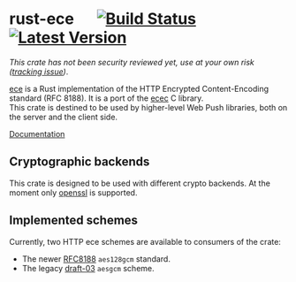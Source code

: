 # rust-ece &emsp; [![Build Status]][circleci] [![Latest Version]][crates.io]

[Build Status]: https://circleci.com/gh/mozilla/rust-ece.svg?style=svg
[circleci]: https://circleci.com/gh/mozilla/rust-ece
[Latest Version]: https://img.shields.io/crates/v/ece.svg
[crates.io]: https://crates.io/crates/ece

*This crate has not been security reviewed yet, use at your own risk ([tracking issue](https://github.com/mozilla/rust-ece/issues/18))*.

[ece](https://crates.io/crates/ece) is a Rust implementation of the HTTP Encrypted Content-Encoding standard (RFC 8188). It is a port of the [ecec](https://github.com/web-push-libs/ecec) C library.  
This crate is destined to be used by higher-level Web Push libraries, both on the server and the client side.  

[Documentation](https://docs.rs/ece/)

## Cryptographic backends

This crate is designed to be used with different crypto backends. At the moment only [openssl](https://github.com/sfackler/rust-openssl) is supported.

## Implemented schemes

Currently, two HTTP ece schemes are available to consumers of the crate:
- The newer [RFC8188](https://tools.ietf.org/html/rfc8188) `aes128gcm` standard.
- The legacy [draft-03](https://tools.ietf.org/html/draft-ietf-httpbis-encryption-encoding-03) `aesgcm` scheme.
